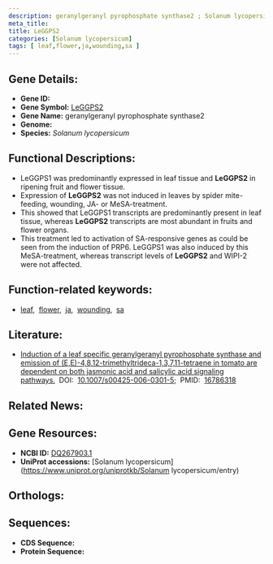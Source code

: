 ```yaml
---
description: geranylgeranyl pyrophosphate synthase2 ; Solanum lycopersicum
meta_title:
title: LeGGPS2
categories: [Solanum lycopersicum]
tags: [ leaf,flower,ja,wounding,sa ]
---
```


## Gene Details:
- **Gene ID:** []()
- **Gene Symbol:** <u>LeGGPS2</u>
- **Gene Name:** geranylgeranyl pyrophosphate synthase2
- **Genome:** []()
- **Species:** *Solanum lycopersicum*

## Functional Descriptions:
   - LeGGPS1 was predominantly expressed in leaf tissue and **LeGGPS2** in ripening fruit and flower tissue.
   - Expression of **LeGGPS2** was not induced in leaves by spider mite-feeding, wounding, JA- or MeSA-treatment.
   - This showed that LeGGPS1 transcripts are predominantly present in leaf tissue, whereas **LeGGPS2** transcripts are most abundant in fruits and flower organs.
   - This treatment led to activation of SA-responsive genes as could be seen from the induction of PRP6. LeGGPS1 was also induced by this MeSA-treatment, whereas transcript levels of **LeGGPS2** and WIPI-2 were not affected.

## Function-related keywords:
   - [leaf](/tags/leaf/),&nbsp;&nbsp;[flower](/tags/flower/),&nbsp;&nbsp;[ja](/tags/ja/),&nbsp;&nbsp;[wounding](/tags/wounding/),&nbsp;&nbsp;[sa](/tags/sa/)

## Literature:
   - [Induction of a leaf specific geranylgeranyl pyrophosphate synthase and emission of (E,E)-4,8,12-trimethyltrideca-1,3,7,11-tetraene in tomato are dependent on both jasmonic acid and salicylic acid signaling pathways.](https://doi.org/10.1007/s00425-006-0301-5)&nbsp;&nbsp;DOI:&nbsp;&nbsp;[10.1007/s00425-006-0301-5](https://doi.org/10.1007/s00425-006-0301-5);&nbsp;&nbsp;PMID:&nbsp;&nbsp;[16786318](https://pubmed.ncbi.nlm.nih.gov/16786318/)

## Related News:

## Gene Resources:
- **NCBI ID:**  [DQ267903.1](https://www.ncbi.nlm.nih.gov/gene/?term=DQ267903.1)
- **UniProt accessions:**  [Solanum lycopersicum](https://www.uniprot.org/uniprotkb/Solanum lycopersicum/entry)

## Orthologs:

## Sequences:
- **CDS Sequence:**
- **Protein Sequence:**
